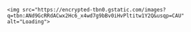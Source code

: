 <!DOCTYPE html>
<html lang="en">
<head>
    <meta charset="UTF-8">
    <meta http-equiv="X-UA-Compatible" content="IE=edge">
    <meta name="viewport" content="width=device-width, initial-scale=1.0">
    <title>Document</title>

</head>
<body>

    <img src="https://encrypted-tbn0.gstatic.com/images?q=tbn:ANd9GcRRdACwx2Hc6_x4wd7g9bBv0iHvPltitw1Y2Q&usqp=CAU" alt="Loading">
</body>
</html>